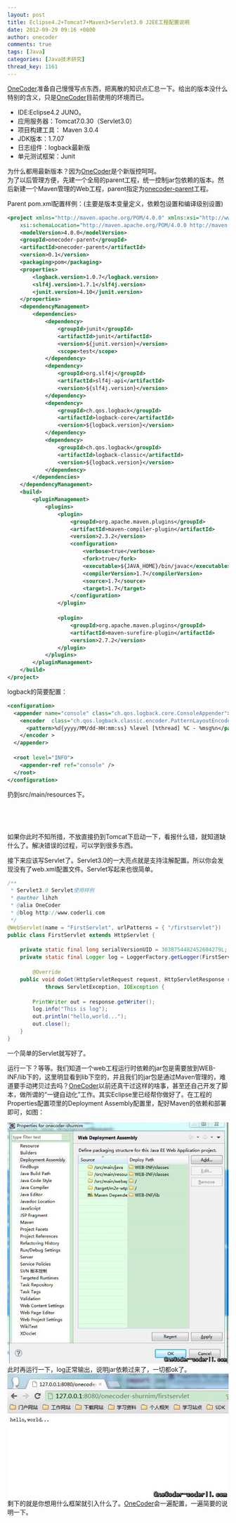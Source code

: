 ```yaml
---
layout: post
title: Eclipse4.2+Tomcat7+Maven3+Servlet3.0 J2EE工程配置说明
date: 2012-09-29 09:16 +0800
author: onecoder
comments: true
tags: [Java]
categories: [Java技术研究]
thread_key: 1161
---
```

<a href="http://www.coderli.com">OneCoder</a>准备自己慢慢写点东西，把离散的知识点汇总一下。给出的版本没什么特别的含义，只是<a href="http://www.coderli.com">OneCoder</a>目前使用的环境而已。
	<ul>
		<li>
			IDE:Eclipse4.2 JUNO。</li>
		<li>
			应用服务器：Tomcat7.0.30（Servlet3.0）</li>
		<li>
			项目构建工具： Maven 3.0.4</li>
		<li>
			JDK版本：1.7.07</li>
		<li>
			日志组件：logback最新版</li>
		<li>
			单元测试框架：Junit</li>
	</ul>
	<div>
		为什么都用最新版本？因为<a href="http://www.coderli.com">OneCoder</a>是个新版控呵呵。</div>
	<div>
		为了以后管理方便，先建一个全局的parent工程，统一控制jar包依赖的版本。然后新建一个Maven管理的Web工程，parent指定为<a href="https://code.google.com/p/onecoder/">onecoder-parent</a>工程。</div>

Parent pom.xml配置样例：(主要是版本变量定义，依赖包设置和编译级别设置)

```xml
<project xmlns="http://maven.apache.org/POM/4.0.0" xmlns:xsi="http://www.w3.org/2001/XMLSchema-instance"
	xsi:schemaLocation="http://maven.apache.org/POM/4.0.0 http://maven.apache.org/xsd/maven-4.0.0.xsd">
	<modelVersion>4.0.0</modelVersion>
	<groupId>onecoder-parent</groupId>
	<artifactId>onecoder-parent</artifactId>
	<version>0.1</version>
	<packaging>pom</packaging>
	<properties>
		<logback.version>1.0.7</logback.version>
		<slf4j.version>1.7.1</slf4j.version>
		<junit.version>4.10</junit.version>
	</properties>
	<dependencyManagement>
		<dependencies>
			<dependency>
				<groupId>junit</groupId>
				<artifactId>junit</artifactId>
				<version>${junit.version}</version>
				<scope>test</scope>
			</dependency>
			<dependency>
				<groupId>org.slf4j</groupId>
				<artifactId>slf4j-api</artifactId>
				<version>${slf4j.version}</version>
			</dependency>
			<dependency>
				<groupId>ch.qos.logback</groupId>
				<artifactId>logback-core</artifactId>
				<version>${logback.version}</version>
			</dependency>
			<dependency>
				<groupId>ch.qos.logback</groupId>
				<artifactId>logback-classic</artifactId>
				<version>${logback.version}</version>
			</dependency>
		</dependencies>
	</dependencyManagement>
	<build>
		<pluginManagement>
			<plugins>
				<plugin>
					<groupId>org.apache.maven.plugins</groupId>
					<artifactId>maven-compiler-plugin</artifactId>
					<version>2.3.2</version>
					<configuration>
						<verbose>true</verbose>
						<fork>true</fork>
						<executable>${JAVA_HOME}/bin/javac</executable>
						<compilerVersion>1.7</compilerVersion>
						<source>1.7</source>
						<target>1.7</target>
					</configuration>
				</plugin>

				<plugin>
					<groupId>org.apache.maven.plugins</groupId>
					<artifactId>maven-surefire-plugin</artifactId>
					<version>2.7.2</version>
				</plugin>
			</plugins>
		</pluginManagement>
	</build>
</project>
```
	
logback的简要配置：

```xml
<configuration>  
  <appender name="console" class="ch.qos.logback.core.ConsoleAppender">  
    <encoder  class="ch.qos.logback.classic.encoder.PatternLayoutEncoder">  
      <pattern>%d{yyyy/MM/dd-HH:mm:ss} %level [%thread] %C - %msg%n</pattern>  
    </encoder >  
  </appender>  
  
  <root level="INFO">  
    <appender-ref ref="console" />  
  </root>  
</configuration>  
```

<p>
	扔到src/main/resources下。</p>
<p style="text-align: center; ">
	<img alt="" src="/images/oldposts/9wt4N.jpg" /></p>
<p>
	&nbsp;</p>
<div>
	如果你此时不知所措，不放直接扔到Tomcat下启动一下，看报什么错，就知道缺什么了。解决错误的过程，可以学到很多东西。</div>

接下来应该写Servlet了。Servlet3.0的一大亮点就是支持注解配置。所以你会发现没有了web.xml配置文件。Servlet写起来也很简单。

```java
/**
 * Servlet3.0 Servlet使用样例
 * @author lihzh
 * @alia OneCoder
 * @blog http://www.coderli.com
 */
@WebServlet(name = "FirstServlet", urlPatterns = { "/firstservlet"})
public class FirstServlet extends HttpServlet {

	private static final long serialVersionUID = 3038754482452604279L;
	private static final Logger log = LoggerFactory.getLogger(FirstServlet.class);

        @Override
	public void doGet(HttpServletRequest request, HttpServletResponse response)
			throws ServletException, IOException {

		PrintWriter out = response.getWriter();
		log.info("This is log");
		out.println("hello,world...");
		out.close();
	}
}
```

<div>
	一个简单的Servlet就写好了。</div>

运行一下？等等。我们知道一个web工程运行时依赖的jar包是需要放到WEB-INF/lib下的，这里明显看到lib下空的，并且我们的jar包是通过Maven管理的，难道要手动拷贝过去吗？<a href="http://www.coderli.com">OneCoder</a>以前还真干过这样的啥事，甚至还自己开发了脚本，做所谓的&ldquo;一键自动化&rdquo;工作。其实Eclipse里已经帮你做好了。在工程的Properties配置项里的Deployment Assembly配置里，配好Maven的依赖和部署即可，如图：

<div style="text-align: center; ">
	<img alt="" src="/images/oldposts/e1swU.jpg" /></div>

<div>
	此时再运行一下，log正常输出，说明jar依赖过来了，一切都ok了。</div>
<div style="text-align: center; ">
	<img alt="" src="/images/oldposts/ddymn.jpg" /></div>
<div>
	剩下的就是你想用什么框架就引入什么了。<a href="http://www.coderli.com">OneCoder</a>会一遍配置，一遍简要的说明一下。</div>

